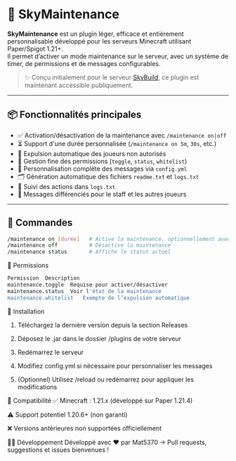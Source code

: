 # 🔧 SkyMaintenance

**SkyMaintenance** est un plugin léger, efficace et entièrement personnalisable développé pour les serveurs Minecraft utilisant Paper/Spigot 1.21+.  
Il permet d’activer un mode maintenance sur le serveur, avec un système de timer, de permissions et de messages configurables.

> ✨ Conçu initialement pour le serveur [SkyBuild](https://github.com/Mat5370), ce plugin est maintenant accessible publiquement.

---

## 📦 Fonctionnalités principales

- ✅ Activation/désactivation de la maintenance avec `/maintenance on|off`
- ⏳ Support d'une durée personnalisée (`/maintenance on 5m`, `30s`, etc.)
- 👥 Expulsion automatique des joueurs non autorisés
- 🔐 Gestion fine des permissions (`toggle`, `status`, `whitelist`)
- 📝 Personnalisation complète des messages via `config.yml`
- 🗂️ Génération automatique des fichiers `readme.txt` et `logs.txt`
- 🧾 Suivi des actions dans `logs.txt`
- 💬 Messages différenciés pour le staff et les autres joueurs

---

## 🔧 Commandes

```bash
/maintenance on [durée]   # Active la maintenance, optionnellement avec un timer
/maintenance off          # Désactive la maintenance
/maintenance status       # Affiche le statut actuel
```

🔐 Permissions
```bash
Permission	Description
maintenance.toggle	Requise pour activer/désactiver
maintenance.status	Voir l'état de la maintenance
maintenance.whitelist	Exempte de l’expulsion automatique
```

🔄 Installation

1. Téléchargez la dernière version depuis la section Releases

2. Déposez le .jar dans le dossier /plugins de votre serveur

3. Redémarrez le serveur

4. Modifiez config.yml si nécessaire pour personnaliser les messages

5. (Optionnel) Utilisez /reload ou redémarrez pour appliquer les modifications

🧪 Compatibilité
✅ Minecraft : 1.21.x (développé sur Paper 1.21.4)

⚠️ Support potentiel 1.20.6+ (non garanti)

❌ Versions antérieures non supportées officiellement

🧑‍💻 Développement
Développé avec ❤️ par Mat5370
→ Pull requests, suggestions et issues bienvenues !
